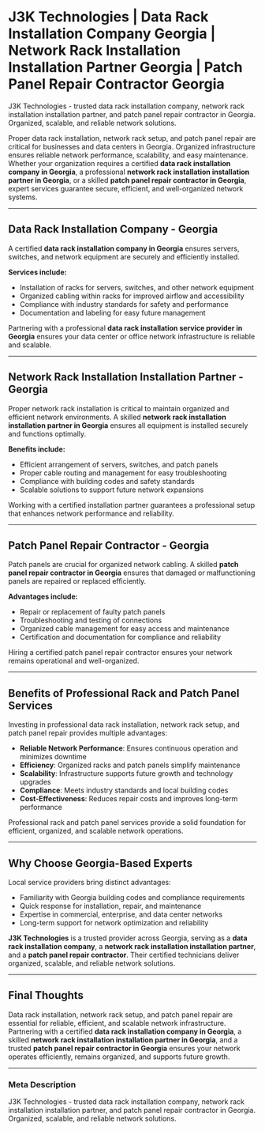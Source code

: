 # J3K Technologies | Data Rack Installation Company Georgia | Network Rack Installation Installation Partner Georgia | Patch Panel Repair Contractor Georgia

J3K Technologies - trusted data rack installation company, network rack installation installation partner, and patch panel repair contractor in Georgia. Organized, scalable, and reliable network solutions.

Proper data rack installation, network rack setup, and patch panel repair are critical for businesses and data centers in Georgia. Organized infrastructure ensures reliable network performance, scalability, and easy maintenance. Whether your organization requires a certified **data rack installation company in Georgia**, a professional **network rack installation installation partner in Georgia**, or a skilled **patch panel repair contractor in Georgia**, expert services guarantee secure, efficient, and well-organized network systems.  

---

## Data Rack Installation Company - Georgia  

A certified **data rack installation company in Georgia** ensures servers, switches, and network equipment are securely and efficiently installed.  

**Services include:**  
- Installation of racks for servers, switches, and other network equipment  
- Organized cabling within racks for improved airflow and accessibility  
- Compliance with industry standards for safety and performance  
- Documentation and labeling for easy future management  

Partnering with a professional **data rack installation service provider in Georgia** ensures your data center or office network infrastructure is reliable and scalable.  

---

## Network Rack Installation Installation Partner - Georgia  

Proper network rack installation is critical to maintain organized and efficient network environments. A skilled **network rack installation installation partner in Georgia** ensures all equipment is installed securely and functions optimally.  

**Benefits include:**  
- Efficient arrangement of servers, switches, and patch panels  
- Proper cable routing and management for easy troubleshooting  
- Compliance with building codes and safety standards  
- Scalable solutions to support future network expansions  

Working with a certified installation partner guarantees a professional setup that enhances network performance and reliability.  

---

## Patch Panel Repair Contractor - Georgia  

Patch panels are crucial for organized network cabling. A skilled **patch panel repair contractor in Georgia** ensures that damaged or malfunctioning panels are repaired or replaced efficiently.  

**Advantages include:**  
- Repair or replacement of faulty patch panels  
- Troubleshooting and testing of connections  
- Organized cable management for easy access and maintenance  
- Certification and documentation for compliance and reliability  

Hiring a certified patch panel repair contractor ensures your network remains operational and well-organized.  

---

## Benefits of Professional Rack and Patch Panel Services  

Investing in professional data rack installation, network rack setup, and patch panel repair provides multiple advantages:  

- **Reliable Network Performance**: Ensures continuous operation and minimizes downtime  
- **Efficiency**: Organized racks and patch panels simplify maintenance  
- **Scalability**: Infrastructure supports future growth and technology upgrades  
- **Compliance**: Meets industry standards and local building codes  
- **Cost-Effectiveness**: Reduces repair costs and improves long-term performance  

Professional rack and patch panel services provide a solid foundation for efficient, organized, and scalable network operations.  

---

## Why Choose Georgia-Based Experts  

Local service providers bring distinct advantages:  

- Familiarity with Georgia building codes and compliance requirements  
- Quick response for installation, repair, and maintenance  
- Expertise in commercial, enterprise, and data center networks  
- Long-term support for network optimization and reliability  

**J3K Technologies** is a trusted provider across Georgia, serving as a **data rack installation company**, a **network rack installation installation partner**, and a **patch panel repair contractor**. Their certified technicians deliver organized, scalable, and reliable network solutions.  

---

## Final Thoughts  

Data rack installation, network rack setup, and patch panel repair are essential for reliable, efficient, and scalable network infrastructure. Partnering with a certified **data rack installation company in Georgia**, a skilled **network rack installation installation partner in Georgia**, and a trusted **patch panel repair contractor in Georgia** ensures your network operates efficiently, remains organized, and supports future growth.  

---


### Meta Description  
J3K Technologies - trusted data rack installation company, network rack installation installation partner, and patch panel repair contractor in Georgia. Organized, scalable, and reliable network solutions.
